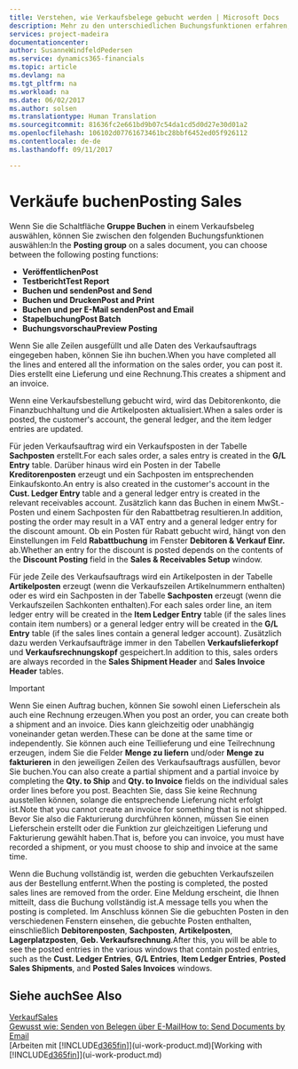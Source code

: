 ```yaml
---
title: Verstehen, wie Verkaufsbelege gebucht werden | Microsoft Docs
description: Mehr zu den unterschiedlichen Buchungsfunktionen erfahren, um Verkaufsbelege zu buchen.
services: project-madeira
documentationcenter: 
author: SusanneWindfeldPedersen
ms.service: dynamics365-financials
ms.topic: article
ms.devlang: na
ms.tgt_pltfrm: na
ms.workload: na
ms.date: 06/02/2017
ms.author: solsen
ms.translationtype: Human Translation
ms.sourcegitcommit: 81636fc2e661bd9b07c54da1cd5d0d27e30d01a2
ms.openlocfilehash: 106102d07761673461bc28bbf6452ed05f926112
ms.contentlocale: de-de
ms.lasthandoff: 09/11/2017

---
```

# <a name="posting-sales"></a><span data-ttu-id="857a6-103">Verkäufe buchen</span><span class="sxs-lookup"><span data-stu-id="857a6-103">Posting Sales</span></span>
<span data-ttu-id="857a6-104">Wenn Sie die Schaltfläche **Gruppe Buchen** in einem Verkaufsbeleg auswählen, können Sie zwischen den folgenden Buchungsfunktionen auswählen:</span><span class="sxs-lookup"><span data-stu-id="857a6-104">In the **Posting group** on a sales document, you can choose between the following posting functions:</span></span>

* <span data-ttu-id="857a6-105">**Veröffentlichen**</span><span class="sxs-lookup"><span data-stu-id="857a6-105">**Post**</span></span>
* <span data-ttu-id="857a6-106">**Testbericht**</span><span class="sxs-lookup"><span data-stu-id="857a6-106">**Test Report**</span></span>
* <span data-ttu-id="857a6-107">**Buchen und senden**</span><span class="sxs-lookup"><span data-stu-id="857a6-107">**Post and Send**</span></span>
* <span data-ttu-id="857a6-108">**Buchen und Drucken**</span><span class="sxs-lookup"><span data-stu-id="857a6-108">**Post and Print**</span></span>
* <span data-ttu-id="857a6-109">**Buchen und per E-Mail senden**</span><span class="sxs-lookup"><span data-stu-id="857a6-109">**Post and Email**</span></span>
* <span data-ttu-id="857a6-110">**Stapelbuchung**</span><span class="sxs-lookup"><span data-stu-id="857a6-110">**Post Batch**</span></span>
* <span data-ttu-id="857a6-111">**Buchungsvorschau**</span><span class="sxs-lookup"><span data-stu-id="857a6-111">**Preview Posting**</span></span>

<span data-ttu-id="857a6-112">Wenn Sie alle Zeilen ausgefüllt und alle Daten des Verkaufsauftrags eingegeben haben, können Sie ihn buchen.</span><span class="sxs-lookup"><span data-stu-id="857a6-112">When you have completed all the lines and entered all the information on the sales order, you can post it.</span></span> <span data-ttu-id="857a6-113">Dies erstellt eine Lieferung und eine Rechnung.</span><span class="sxs-lookup"><span data-stu-id="857a6-113">This creates a shipment and an invoice.</span></span>

<span data-ttu-id="857a6-114">Wenn eine Verkaufsbestellung gebucht wird, wird das Debitorenkonto, die Finanzbuchhaltung und die Artikelposten aktualisiert.</span><span class="sxs-lookup"><span data-stu-id="857a6-114">When a sales order is posted, the customer's account, the general ledger, and the item ledger entries are updated.</span></span>

<span data-ttu-id="857a6-115">Für jeden Verkaufsauftrag wird ein Verkaufsposten in der Tabelle **Sachposten** erstellt.</span><span class="sxs-lookup"><span data-stu-id="857a6-115">For each sales order, a sales entry is created in the **G/L Entry** table.</span></span> <span data-ttu-id="857a6-116">Darüber hinaus wird ein Posten in der Tabelle **Kreditorenposten** erzeugt und ein Sachposten im entsprechenden Einkaufskonto.</span><span class="sxs-lookup"><span data-stu-id="857a6-116">An entry is also created in the customer's account in the **Cust. Ledger Entry** table and a general ledger entry is created in the relevant receivables account.</span></span> <span data-ttu-id="857a6-117">Zusätzlich kann das Buchen in einem MwSt.-Posten und einem Sachposten für den Rabattbetrag resultieren.</span><span class="sxs-lookup"><span data-stu-id="857a6-117">In addition, posting the order may result in a VAT entry and a general ledger entry for the discount amount.</span></span> <span data-ttu-id="857a6-118">Ob ein Posten für Rabatt gebucht wird, hängt von den Einstellungen im Feld **Rabattbuchung** im Fenster **Debitoren & Verkauf Einr.** ab.</span><span class="sxs-lookup"><span data-stu-id="857a6-118">Whether an entry for the discount is posted depends on the contents of the **Discount Posting** field in the **Sales & Receivables Setup** window.</span></span>

<span data-ttu-id="857a6-119">Für jede Zeile des Verkaufsauftrags wird ein Artikelposten in der Tabelle **Artikelposten** erzeugt (wenn die Verkaufszeilen Artikelnummern enthalten) oder es wird ein Sachposten in der Tabelle **Sachposten** erzeugt (wenn die Verkaufszeilen Sachkonten enthalten).</span><span class="sxs-lookup"><span data-stu-id="857a6-119">For each sales order line, an item ledger entry will be created in the **Item Ledger Entry** table (if the sales lines contain item numbers) or a general ledger entry will be created in the **G/L Entry** table (if the sales lines contain a general ledger account).</span></span> <span data-ttu-id="857a6-120">Zusätzlich dazu werden Verkaufsaufträge immer in den Tabellen **Verkaufslieferkopf** und **Verkaufsrechnungskopf** gespeichert.</span><span class="sxs-lookup"><span data-stu-id="857a6-120">In addition to this, sales orders are always recorded in the **Sales Shipment Header** and **Sales Invoice Header** tables.</span></span>

> [!IMPORTANT]  
>   <span data-ttu-id="857a6-121">Wenn Sie einen Auftrag buchen, können Sie sowohl einen Lieferschein als auch eine Rechnung erzeugen.</span><span class="sxs-lookup"><span data-stu-id="857a6-121">When you post an order, you can create both a shipment and an invoice.</span></span> <span data-ttu-id="857a6-122">Dies kann gleichzeitig oder unabhängig voneinander getan werden.</span><span class="sxs-lookup"><span data-stu-id="857a6-122">These can be done at the same time or independently.</span></span> <span data-ttu-id="857a6-123">Sie können auch eine Teillieferung und eine Teilrechnung erzeugen, indem Sie die Felder **Menge zu liefern** und/oder **Menge zu fakturieren** in den jeweiligen Zeilen des Verkaufsauftrags ausfüllen, bevor Sie buchen.</span><span class="sxs-lookup"><span data-stu-id="857a6-123">You can also create a partial shipment and a partial invoice by completing the **Qty. to Ship** and **Qty. to Invoice** fields on the individual sales order lines before you post.</span></span> <span data-ttu-id="857a6-124">Beachten Sie, dass Sie keine Rechnung ausstellen können, solange die entsprechende Lieferung nicht erfolgt ist.</span><span class="sxs-lookup"><span data-stu-id="857a6-124">Note that you cannot create an invoice for something that is not shipped.</span></span> <span data-ttu-id="857a6-125">Bevor Sie also die Fakturierung durchführen können, müssen Sie einen Lieferschein erstellt oder die Funktion zur gleichzeitigen Lieferung und Fakturierung gewählt haben.</span><span class="sxs-lookup"><span data-stu-id="857a6-125">That is, before you can invoice, you must have recorded a shipment, or you must choose to ship and invoice at the same time.</span></span>

<span data-ttu-id="857a6-126">Wenn die Buchung vollständig ist, werden die gebuchten Verkaufszeilen aus der Bestellung entfernt.</span><span class="sxs-lookup"><span data-stu-id="857a6-126">When the posting is completed, the posted sales lines are removed from the order.</span></span> <span data-ttu-id="857a6-127">Eine Meldung erscheint, die Ihnen mitteilt, dass die Buchung vollständig ist.</span><span class="sxs-lookup"><span data-stu-id="857a6-127">A message tells you when the posting is completed.</span></span> <span data-ttu-id="857a6-128">Im Anschluss können Sie die gebuchten Posten in den verschiedenen Fenstern einsehen, die gebuchte Posten enthalten, einschließlich **Debitorenposten**, **Sachposten**, **Artikelposten**, **Lagerplatzposten**, **Geb. Verkaufsrechnung**.</span><span class="sxs-lookup"><span data-stu-id="857a6-128">After this, you will be able to see the posted entries in the various windows that contain posted entries, such as the **Cust. Ledger Entries**, **G/L Entries**, **Item Ledger Entries**, **Posted Sales Shipments**, and **Posted Sales Invoices** windows.</span></span>

## <a name="see-also"></a><span data-ttu-id="857a6-129">Siehe auch</span><span class="sxs-lookup"><span data-stu-id="857a6-129">See Also</span></span>
[<span data-ttu-id="857a6-130">Verkauf</span><span class="sxs-lookup"><span data-stu-id="857a6-130">Sales</span></span>](sales-manage-sales.md)  
[<span data-ttu-id="857a6-131">Gewusst wie: Senden von Belegen über E-Mail</span><span class="sxs-lookup"><span data-stu-id="857a6-131">How to: Send Documents by Email</span></span>](ui-how-send-documents-email.md)  
<span data-ttu-id="857a6-132">[Arbeiten mit [!INCLUDE[d365fin](includes/d365fin_md.md)]](ui-work-product.md)</span><span class="sxs-lookup"><span data-stu-id="857a6-132">[Working with [!INCLUDE[d365fin](includes/d365fin_md.md)]](ui-work-product.md)</span></span>



